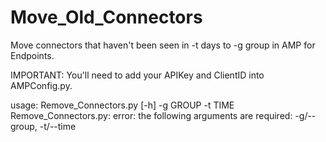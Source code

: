 # Move_Old_Connectors

Move connectors that haven't been seen in -t days to -g group in AMP for Endpoints.

IMPORTANT: You'll need to add your APIKey and ClientID into AMPConfig.py.

usage: Remove_Connectors.py [-h] -g GROUP -t TIME Remove_Connectors.py: error: the following arguments are required: -g/--group, -t/--time
